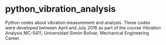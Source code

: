 # python_vibration_analysis
Python codes about vibration measurement and analysis.
These codes were developed between April and July 2016 as part of the course Vibration Analysis MC-5411, Universidad Simón Bolívar, Mechanical Engineering Career.
